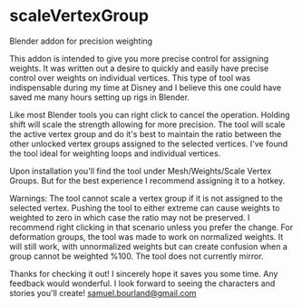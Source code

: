 # scaleVertexGroup
Blender addon for precision weighting

This addon is intended to give you more precise control for assigning weights. 
It was written out a desire to quickly and easily have precise control over weights on individual vertices. 
This type of tool was indispensable during my time at Disney and I believe this one could have saved me many hours setting up rigs in Blender.

Like most Blender tools you can right click to cancel the operation. Holding shift will scale the strength allowing for more precision. 
The tool will scale the active vertex group and do it's best to maintain the ratio between the other unlocked vertex groups assigned to the selected vertices. 
I've found the tool ideal for weighting loops and individual vertices.

Upon installation you'll find the tool under Mesh/Weights/Scale Vertex Groups. 
But for the best experience I recommend assigning it to a hotkey.

Warnings: 
The tool cannot scale a vertex group if it is not assigned to the selected vertex. 
Pushing the tool to either extreme can cause weights to weighted to zero in which case the ratio may not be preserved. I recommend right clicking in that scenario unless you prefer the change. 
For deformation groups, the tool was made to work on normalized weights. It will still work, with unnormalized weights but can create confusion when a group cannot be weighted %100. 
The tool does not currently mirror. 

Thanks for checking it out! I sincerely hope it saves you some time.
Any feedback would wonderful. 
I look forward to seeing the characters and stories you'll create!
samuel.bourland@gmail.com
